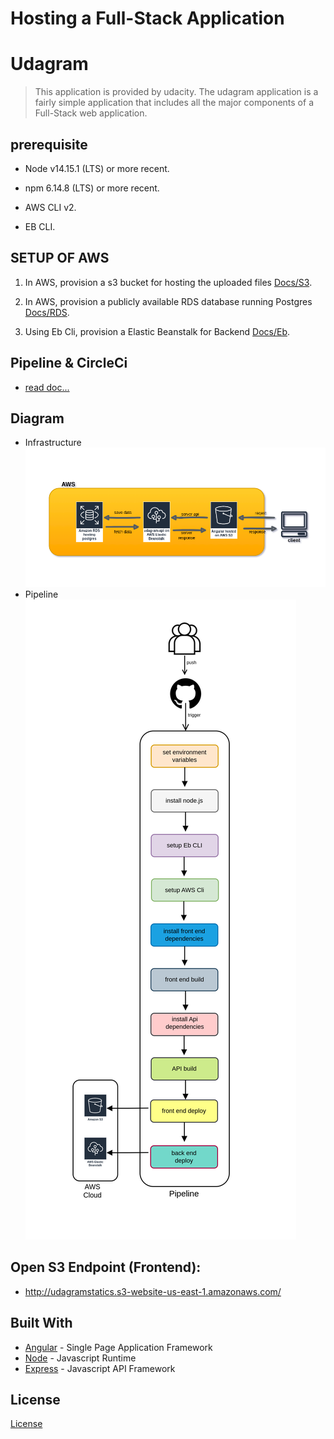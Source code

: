 # Hosting a Full-Stack Application

# Udagram

> This application is provided by udacity. The udagram application is a fairly simple application that includes all the major components of a Full-Stack web application.

## prerequisite

- Node v14.15.1 (LTS) or more recent.

- npm 6.14.8 (LTS) or more recent.

- AWS CLI v2.

- EB CLI.

## SETUP OF AWS

1. In AWS, provision a s3 bucket for hosting the uploaded files [Docs/S3](./Docs/S3).

2. In AWS, provision a publicly available RDS database running Postgres [Docs/RDS](./Docs/RDS.md).

3. Using Eb Cli, provision a Elastic Beanstalk for Backend [Docs/Eb](./Docs/Eb.md).

## Pipeline & CircleCi

- [read doc...](./Docs/Pipeline&CircleCi)

## Diagram

- Infrastructure![infrastructure](./Docs/diagram/infrastructure.png)
- Pipeline![infrastructure](./Docs/diagram/pipeline.png)

## Open S3 Endpoint (Frontend):

- http://udagramstatics.s3-website-us-east-1.amazonaws.com/

## Built With

- [Angular](https://angular.io/) - Single Page Application Framework
- [Node](https://nodejs.org) - Javascript Runtime
- [Express](https://expressjs.com/) - Javascript API Framework

## License

[License](LICENSE.txt)
